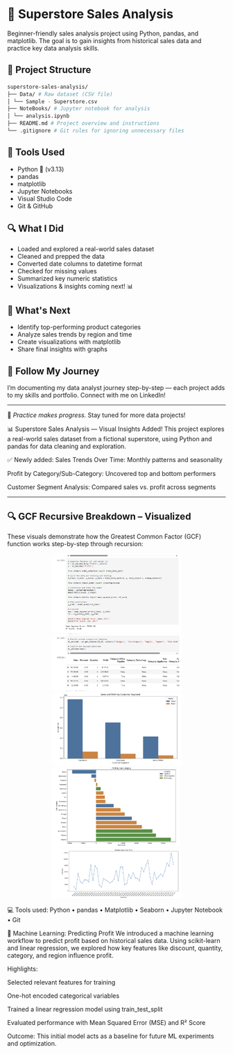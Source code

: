 # 🛒 Superstore Sales Analysis

Beginner-friendly sales analysis project using Python, pandas, and matplotlib. The goal is to gain insights from historical sales data and practice key data analysis skills.

## 📁 Project Structure

```bash
superstore-sales-analysis/
├── Data/ # Raw dataset (CSV file)
│ └── Sample - Superstore.csv
├── NoteBooks/ # Jupyter notebook for analysis
│ └── analysis.ipynb
├── README.md # Project overview and instructions
└── .gitignore # Git rules for ignoring unnecessary files
```

## 🧰 Tools Used

- Python 🐍 (v3.13)
- pandas
- matplotlib
- Jupyter Notebooks
- Visual Studio Code
- Git & GitHub

## 🔍 What I Did

- Loaded and explored a real-world sales dataset
- Cleaned and prepped the data
- Converted date columns to datetime format
- Checked for missing values
- Summarized key numeric statistics
- Visualizations & insights coming next! 📊

## 📌 What's Next

- Identify top-performing product categories
- Analyze sales trends by region and time
- Create visualizations with matplotlib
- Share final insights with graphs

## 🚀 Follow My Journey

I’m documenting my data analyst journey step-by-step — each project adds to my skills and portfolio. Connect with me on LinkedIn!

---

🧠 *Practice makes progress.* Stay tuned for more data projects!

📊 Superstore Sales Analysis — Visual Insights Added!
This project explores a real-world sales dataset from a fictional superstore, using Python and pandas for data cleaning and exploration.

✅ Newly added:
Sales Trends Over Time: Monthly patterns and seasonality

Profit by Category/Sub-Category: Uncovered top and bottom performers

Customer Segment Analysis: Compared sales vs. profit across segments

---

## 🔍 GCF Recursive Breakdown – Visualized

These visuals demonstrate how the Greatest Common Factor (GCF) function works step-by-step through recursion:

<p align="center">
  <img src="Data/Images/gcf_1.png" alt="GCF Step 1" width="300"/>
  <img src="Data/Images/gcf_2.png" alt="GCF Step 2" width="300"/>
  <br>
  <img src="Data/Images/gcf_3.png" alt="GCF Step 3" width="300"/>
  <img src="Data/Images/gcf_4.png" alt="GCF Step 4" width="300"/>
  <br>
  <img src="Data/Images/gcf_5.png" alt="GCF Final Step" width="300"/>
</p>

💻 Tools used:
Python • pandas • Matplotlib • Seaborn • Jupyter Notebook • Git

🧠 Machine Learning: Predicting Profit
We introduced a machine learning workflow to predict profit based on historical sales data. Using scikit-learn and linear regression, we explored how key features like discount, quantity, category, and region influence profit.

Highlights:

Selected relevant features for training

One-hot encoded categorical variables

Trained a linear regression model using train_test_split

Evaluated performance with Mean Squared Error (MSE) and R² Score

Outcome:
This initial model acts as a baseline for future ML experiments and optimization.

